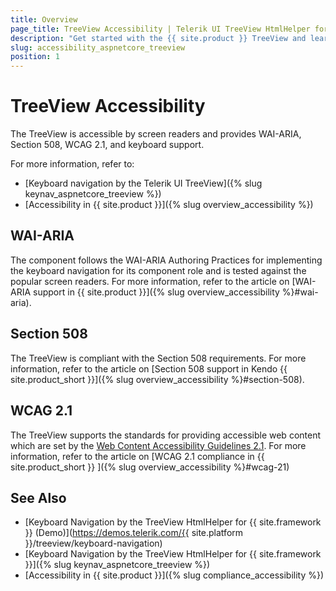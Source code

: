```yaml
---
title: Overview
page_title: TreeView Accessibility | Telerik UI TreeView HtmlHelper for {{ site.framework }}
description: "Get started with the {{ site.product }} TreeView and learn about its accessibility support for WAI-ARIA, Section 508, and WCAG 2.1."
slug: accessibility_aspnetcore_treeview
position: 1
---
```


# TreeView Accessibility

The TreeView is accessible by screen readers and provides WAI-ARIA, Section 508, WCAG 2.1, and keyboard support.

For more information, refer to:
* [Keyboard navigation by the Telerik UI TreeView]({% slug keynav_aspnetcore_treeview %})
* [Accessibility in {{ site.product }}]({% slug overview_accessibility %})

## WAI-ARIA

The component follows the WAI-ARIA Authoring Practices for implementing the keyboard navigation for its component role and is tested against the popular screen readers. For more information, refer to the article on [WAI-ARIA support in {{ site.product }}]({% slug overview_accessibility %}#wai-aria).

## Section 508

The TreeView is compliant with the Section 508 requirements. For more information, refer to the article on [Section 508 support in Kendo {{ site.product_short }}]({% slug overview_accessibility %}#section-508).

## WCAG 2.1

The TreeView supports the standards for providing accessible web content which are set by the [Web Content Accessibility Guidelines 2.1](https://www.w3.org/TR/WCAG/). For more information, refer to the article on [WCAG 2.1 compliance in {{ site.product_short }} ]({% slug overview_accessibility %}#wcag-21)

## See Also

* [Keyboard Navigation by the TreeView HtmlHelper for {{ site.framework }} (Demo)](https://demos.telerik.com/{{ site.platform }}/treeview/keyboard-navigation)
* [Keyboard Navigation by the TreeView HtmlHelper for {{ site.framework }}]({% slug keynav_aspnetcore_treeview %})
* [Accessibility in {{ site.product }}]({% slug compliance_accessibility %})
